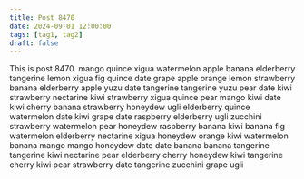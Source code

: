 ```yaml
---
title: Post 8470
date: 2024-09-01 12:00:00
tags: [tag1, tag2]
draft: false
---
```

This is post 8470.
mango
quince
xigua
watermelon
apple
banana
elderberry
tangerine
lemon
xigua
fig
quince
date
grape
apple
orange
lemon
strawberry
banana
elderberry
apple
yuzu
date
tangerine
tangerine
yuzu
pear
date
kiwi
strawberry
nectarine
kiwi
strawberry
xigua
quince
pear
mango
kiwi
date
kiwi
cherry
banana
strawberry
honeydew
ugli
elderberry
quince
watermelon
date
kiwi
grape
date
raspberry
elderberry
ugli
zucchini
strawberry
watermelon
pear
honeydew
raspberry
banana
kiwi
banana
fig
watermelon
elderberry
nectarine
xigua
honeydew
orange
kiwi
watermelon
banana
mango
mango
honeydew
date
date
banana
banana
tangerine
tangerine
kiwi
nectarine
pear
elderberry
cherry
honeydew
kiwi
tangerine
cherry
kiwi
pear
strawberry
date
tangerine
zucchini
grape
ugli
